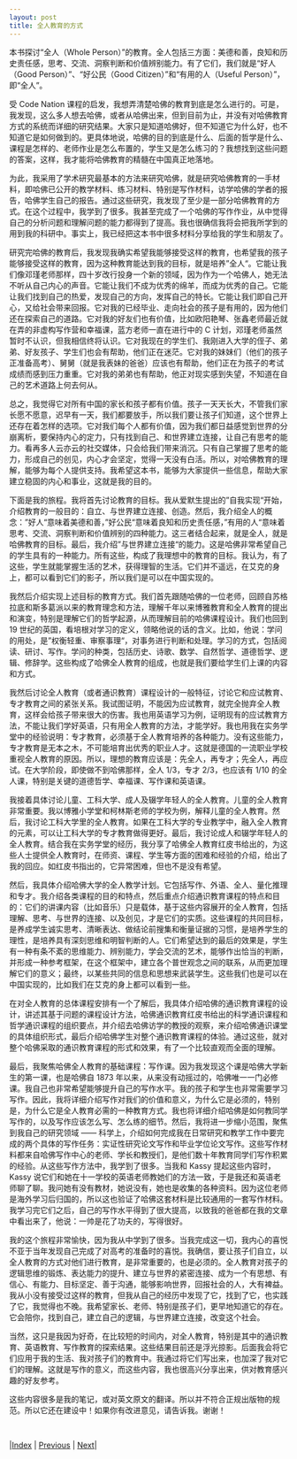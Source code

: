```yaml
---
layout: post
title: 全人教育的方式
---
```


本书探讨“全人（Whole Person）”的教育。全人包括三方面：美德和善，良知和历史责任感，思考、交流、洞察判断和价值辨别能力。有了它们，我们就是“好人（Good Person）”、“好公民（Good Citizen）”和“有用的人（Useful Person）”，即“全人”。

受 Code Nation 课程的启发，我想弄清楚哈佛的教育到底是怎么进行的。可是，我发现，这么多人想去哈佛，或者从哈佛出来，但到目前为止，并没有对哈佛教育方式的系统而详细的研究结果。大家只是知道哈佛好，但不知道它为什么好，也不知道它是如何做到的。更具体地说，哈佛的目的到底是什么、后面的哲学是什么、课程是怎样的、老师作业是怎么布置的，学生又是怎么练习的？我想找到这些问题的答案，这样，我才能将哈佛教育的精髓在中国真正地落地。

为此，我采用了学术研究最基本的方法来研究哈佛，就是研究哈佛教育的一手材料，即哈佛已公开的教学材料、练习材料、特别是写作材料，访学哈佛的学者的报告，哈佛学生自己的报告。通过这些研究，我发现了至少是一部分哈佛教育的方式。在这个过程中，我学到了很多。我甚至完成了一个哈佛的写作作业，从中觉得自己的分析问题和理解问题的能力都得到了提高。我也很确信我将会把我所学到的用到我的科研中。事实上，我已经把这本书中很多材料分享给我的学生和朋友了。

研究完哈佛的教育后，我发现我确实希望我能够接受这样的教育，也希望我的孩子能够接受这样的教育，因为这种教育能达到我的目标，就是培养”全人“。它能让我们像邓瑾老师那样，四十岁改行投身一个新的领域，因为作为一个哈佛人，她无法不听从自己内心的声音。它能让我们不成为优秀的绵羊，而成为优秀的自己。它能让我们找到自己的热爱，发现自己的方向，发挥自己的特长。它能让我们即自己开心，又给社会带来回报。它对我的已经毕业、走向社会的孩子是有用的，因为他们还在探索自己的道路。它对我的好友们也有价值，比如欧阳艳琴、张鑫老师最近就在弄的非虚构写作营和幸福课，蓝方老师一直在进行中的 C 计划，邓瑾老师虽然暂时不认识，但我相信终将认识。它对我现在的学生们、我刚进入大学的侄子、弟弟、好友孩子、学生们也会有帮助，他们正在迷茫。它对我的妹妹们（他们的孩子正准备高考）、舅舅（就是我表妹的爸爸）应该也有帮助，他们正在为孩子的考试成绩而感到压力重重。它对我的弟弟也有帮助，他正对现实感到失望，不知道在自己的艺术道路上何去何从。

总之，我觉得它对所有中国的家长和孩子都有价值。孩子一天天长大，不管我们家长愿不愿意，迟早有一天，我们都要放手，所以我们要让孩子们知道，这个世界上还存在着怎样的选项。它对我们每个人都有价值，因为我们都日益感觉到世界的分崩离析，要保持内心的定力，只有找到自己、和世界建立连接，让自己有思考的能力。看再多人云亦云的社交媒体，只会给我们带来消沉。只有自己掌握了思考的能力，形成自己的创见，内心才会坚定，觉得一天没有白活。所以，对哈佛教育的理解，能够为每个人提供支持。我希望这本书，能够为大家提供一些信息，帮助大家建立稳固的内心和事业，这就是我的目的。

下面是我的旅程。我将首先讨论教育的目标。我从爱默生提出的”自我实现“开始，介绍教育的一般目的：自立、与世界建立连接、创造。然后，我介绍全人的概念：”好人“意味着美德和善，”好公民“意味着良知和历史责任感，”有用的人“意味着思考、交流、洞察判断和价值辨别的四种能力。这三者结合起来，就是全人，就是哈佛教育的目标。最后，我介绍”与世界建立连接“的能力。这是哈佛非常希望自己的学生具有的一种能力。所有这些，构成了我理想中的教育的目标。我认为，有了这些，学生就能掌握生活的艺术，获得理智的生活。它们并不遥远，在艾克的身上，都可以看到它们的影子，所以我们是可以在中国实现的。

我然后介绍实现上述目标的教育方式。我们首先跟随哈佛的一位老师，回顾自苏格拉底和斯多葛派以来的教育理念和方法，理解千年以来博雅教育和全人教育的提出和演变，特别是理解它们的哲学起源，从而理解目前的哈佛课程设计。我们也回到 19 世纪的英国，看培根对学习的定义，领略他说的话的含义。比如，他说：学问的用处，是”权衡轻重、审察事理“，对事务进行判断和处理。学习的方式，包括阅读、研讨、写作。学问的种类，包括历史、诗歌、数学、自然哲学、道德哲学、逻辑、修辞学。这些构成了哈佛全人教育的组成，也就是我们要给学生们上课的内容和方式。

我然后讨论全人教育（或者通识教育）课程设计的一般特征，讨论它和应试教育、专才教育之间的紧张关系。我试图证明，不能因为应试教育，就完全抛弃全人教育，这样会给孩子带来很大的伤害。我也用英语学习为例，证明现有的应试教育方法，不能让我们学好英语，只有用全人教育的方法，才能学好。我也用我在实务学堂中的经验说明：专才教育，必须基于全人教育培养的各种能力。没有这些能力，专才教育是无本之木，不可能培育出优秀的职业人才。这就是德国的一流职业学校重视全人教育的原因。所以，理想的教育应该是：先全人，再专才；先全人，再应试。在大学阶段，即使做不到哈佛那样，全人 1/3，专才 2/3，也应该有 1/10 的全人课，特别是关键的道德哲学、幸福课、写作课和英语课。

我接着具体讨论儿童、工科大学、成人及辍学年轻人的全人教育。儿童的全人教育非常重要。我以博雅小学堂和柯林斯老师的学校为例，解释儿童的全人教育。然后，我讨论工科大学里的全人教育。如果在工科大学的专业教学中，融入全人教育的元素，可以让工科大学的专才教育做得更好。最后，我讨论成人和辍学年轻人的全人教育。结合我在实务学堂的经历，我分享了哈佛全人教育红皮书给出的，为这些人士提供全人教育时，在师资、课程、学生等方面的困难和经验的介绍，给出了我的回应。如红皮书指出的，它异常困难，但也不是没有希望。

然后，我具体介绍哈佛大学的全人教学计划。它包括写作、外语、全人、量化推理和专才。我介绍各类课程的目的和特点，然后重点介绍通识教育课程的特点和目的：它们的讲课内容（比如音乐）只是载体，基于这些内容展开的全人教育，包括理解、思考、与世界的连接、以及创见，才是它们的实质。这些课程的共同目标，是养成学生诚实思考、清晰表达、做结论前搜集和衡量证据的习惯，是培养学生的理性，是培养具有深刻思维和明智判断的人。它们希望达到的最后的效果是，学生有一种有条不紊的思维能力、辨别能力，学会交流的艺术，能够作出恰当的判断，并形成一种参考框架，在这个框架中，建立各个普世观念之间的联系，从而更加理解它们的意义；最终，以某些共同的信息和思想来武装学生。这些我们也是可以在中国实现的，比如我们在艾克的身上都可以看到一些。

在对全人教育的总体课程安排有一个了解后，我具体介绍哈佛的通识教育课程的设计，讲述其基于问题的课程设计方法，哈佛通识教育红皮书给出的科学通识课程和哲学通识课程的组织要点，并介绍去哈佛访学的教授的观察，来介绍哈佛通识课堂的具体组织形式，最后介绍哈佛学生对整个通识教育课程的体验。通过这些，就对整个哈佛采取的通识教育课程的形式和效果，有了一个比较直观而全面的理解。

最后，我聚焦哈佛全人教育的基础课程：写作课。因为我发现这个课是哈佛大学新生的第一课，也是哈佛自 1873 年以来，从来没有动摇过的，哈佛唯一一门必修课。我自己也非常希望能够提升自己的写作水平。我的孩子和学生也非常需要学习写作。因此，我将详细介绍写作对我们的价值和意义，为什么它是必须的，特别是，为什么它是全人教育必需的一种教育方式。我也将详细介绍哈佛是如何教同学写作的，以及写作应该怎么写、怎么练的细节。然后，我将进一步缩小范围，聚焦到我自己的研究领域 —— 科学上，介绍如何完成我在日常研究和教学工作中要完成的两个具体的写作任务：实证性研究论文写作和毕业学位论文写作。这些写作材料都来自哈佛写作中心的老师、学长和教授们，是他们数十年教育同学们写作积累的经验。从这些写作方法中，我学到了很多。当我和 Kassy 提起这些内容时，Kassy 说它们和她在十一学校的英语老师教她们的方法一致，于是我还和英语老师聊了聊。我问她有没有教材，她说没有，她也是收集的各种资料。因为这位老师是海外学习后归国的，所以这也验证了哈佛这套材料是比较通用的一套写作材料。我学习完它们之后，自己的写作水平得到了很大提高，以致我的爸爸都在我的文章中看出来了，他说：一帅是花了功夫的，写得很好。

我的这个旅程非常愉快，因为我从中学到了很多。当我完成这一切，我内心的喜悦不亚于当年发现自己完成了对高考的准备时的喜悦。我确信，要让孩子们自立，以全人教育的方式对他们进行教育，是非常重要的，也是必须的。全人教育对孩子的逻辑思维的锻炼、表达能力的提升、建立与世界的紧密连接、成为一个有思想、有信心、有能力、目标坚定、善于沟通，能够影响世界，回报社会的人，大有裨益。我从小没有接受过这样的教育，但我从自己的经历中发现了它，找到了它，也实践了它，我觉得也不晚。我希望家长、老师、特别是孩子们，更早地知道它的存在。它会陪你，找到自己，建立自己的逻辑，与世界建立连接，改变这个社会。

当然，这只是我因为好奇，在比较短的时间内，对全人教育，特别是其中的通识教育、英语教育、写作教育的探索结果。这些结果目前还是浮光掠影。后面我会将它们应用于我的生活、我对孩子们的教育中。我通过将它们写出来，也加深了我对它们的理解。这就是写作的意义，而这些内容，我也很高兴分享出来，供对教育感兴趣的好友参考。

这些内容很多是我的笔记，或对英文原文的翻译。所以并不符合正规出版物的规范。所以它还在建设中！如果你有改进意见，请告诉我。谢谢！

<br/>

|[Index](../../) | [Previous](5-shiwu) | [Next](../2-libra/0-1-emerson)|
